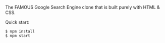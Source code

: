 The FAMOUS Google Search Engine clone that is built purely with HTML & CSS.

Quick start:

```
$ npm install
$ npm start
````
